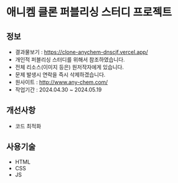 # 애니켐 클론 퍼블리싱 스터디 프로젝트

## 정보

- 결과물보기 : https://clone-anychem-dnscjf.vercel.app/
- 개인적 퍼블리싱 스터디를 위해서 참조하였습니다.
- 전체 리소스(이미지 등은) 원저작자에게 있습니다.
- 문제 발생시 연락을 즉시 삭제하겠습니다.
- 원사이트 : http://www.any-chem.com/
- 작업기간 : 2024.04.30 ~ 2024.05.19

## 개선사항

- 코드 최적화

## 사용기술

- HTML
- CSS
- JS
